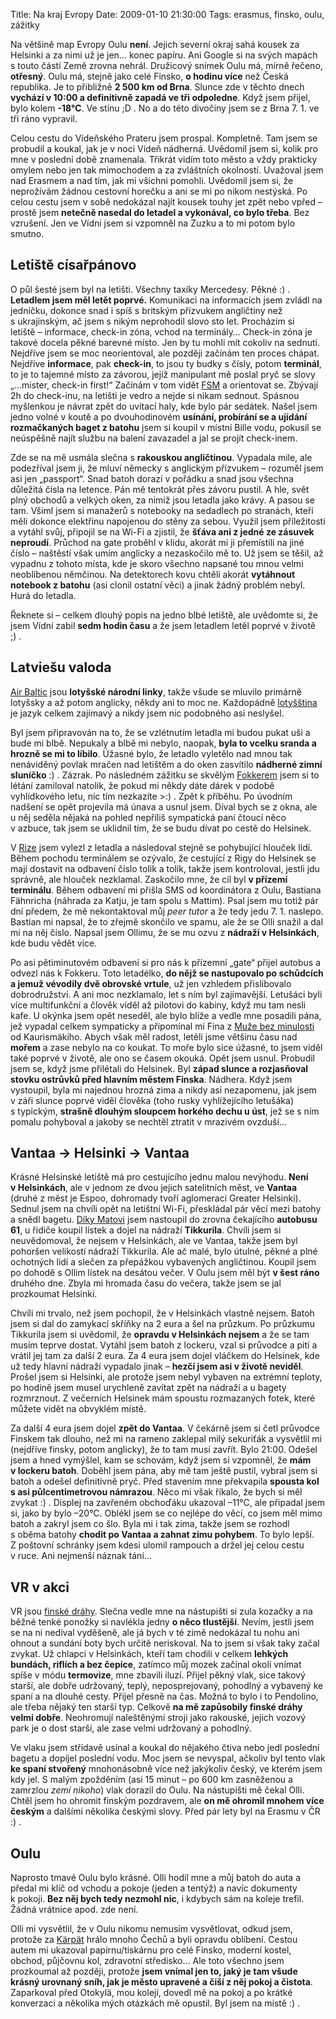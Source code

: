 Title: Na kraj Evropy
Date: 2009-01-10 21:30:00
Tags: erasmus, finsko, oulu, zážitky

Na většině map Evropy Oulu **není**. Jejich severní okraj sahá kousek za Helsinki a za nimi už je jen… konec papíru. Ani Google si na svých mapách s touto částí Země zrovna nehrál. Družicový snímek Oulu má, mírně řečeno, **otřesný**. Oulu má, stejně jako celé Finsko, **o hodinu více** než Česká republika. Je to přibližně **2 500 km od Brna**. Slunce zde v těchto dnech **vychází v 10:00 a definitivně zapadá ve tři odpoledne**. Když jsem přijel, bylo kolem **-18°C**. Ve stínu ;D . No a do této divočiny jsem se z Brna 7. 1. ve tři ráno vypravil.

Celou cestu do Vídeňského Prateru jsem prospal. Kompletně. Tam jsem se probudil a koukal, jak je v noci Vídeň nádherná. Uvědomil jsem si, kolik pro mne v poslední době znamenala. Třikrát vidím toto město a vždy prakticky omylem nebo jen tak mimochodem a za zvláštních okolností. Uvažoval jsem nad Erasmem a nad tím, jak mi všichni pomohli. Uvědomil jsem si, že neprožívám žádnou cestovní horečku a ani se mi po nikom nestýská. Po celou cestu jsem v sobě nedokázal najít kousek touhy jet zpět nebo vpřed – prostě jsem **netečně nasedal do letadel a vykonával, co bylo třeba**. Bez vzrušení. Jen ve Vídni jsem si vzpomněl na Zuzku a to mi potom bylo
smutno.

## Letiště císařpánovo

O půl šesté jsem byl na letišti. Všechny taxíky Mercedesy. Pěkné :) . **Letadlem jsem měl letět poprvé.** Komunikaci na informacích jsem zvládl na jedničku, dokonce snad i spíš s britským přízvukem angličtiny než s ukrajinským, ač jsem s nikým neprohodil slovo sto let. Procházím si letiště – informace, check-in zóna, vchod na terminály… Check-in zóna je takové docela pěkné barevné místo. Jen by tu mohli mít cokoliv na sednutí. Nejdříve jsem se moc neorientoval, ale později začínám ten proces chápat. Nejdříve **informace**, pak **check-in**, to jsou ty budky s čísly, potom **terminál**, to je to tajemné místo za závorou, jejíž manipulant mě poslal pryč se slovy „…mister, check-in first!“ Začínám v tom vidět [FSM](http://en.wikipedia.org/wiki/Finite_state_machine) a orientovat se. Zbývají 2h do check-inu, na letišti je vedro a nejde si nikam sednout. Spásnou myšlenkou je návrat zpět do uvítací haly, kde bylo pár sedátek. Našel jsem jedno volné v koutě a po dvouhodinovém **usínání, probírání se a ujídání rozmačkaných baget z batohu** jsem si koupil v místní Bille vodu, pokusil se neúspěšně najít službu na balení zavazadel a jal se projít check-inem.

Zde se na mě usmála slečna s **rakouskou angličtinou**. Vypadala mile, ale podezříval jsem ji, že mluví německy s anglickým přízvukem – rozuměl jsem asi jen „passport“. Snad batoh dorazí v pořádku a snad jsou všechna důležitá čísla na letence. Pán mě tentokrát přes závoru pustil. A hle, svět plný obchodů a velkých oken, za nimiž jsou letadla jako krávy. A pasou se tam. Všiml jsem si manažerů s notebooky na sedadlech po stranách, kteří měli dokonce elektřinu napojenou do stěny za sebou. Využil jsem příležitosti a vytáhl svůj, připojil se na Wi-Fi a zjistil, že **šťáva ani z jedné ze zásuvek neproudí**. Průchod na gate proběhl v klidu, akorát mi ji přemístili na jiné číslo – naštěstí však umím anglicky a nezaskočilo mě to. Už jsem se těšil, až vypadnu z tohoto místa, kde je skoro všechno napsané tou mnou velmi neoblíbenou němčinou. Na detektorech kovu chtěli akorát **vytáhnout notebook z batohu** (asi clonil ostatní věci) a jinak žádný problém nebyl. Hurá do letadla.

Řeknete si – celkem dlouhý popis na jedno blbé letiště, ale uvědomte si, že jsem Vídní zabil **sedm hodin času** a že jsem letadlem letěl poprvé v životě ;) .

## Latviešu valoda

[Air Baltic](http://en.wikipedia.org/wiki/Air_Baltic) jsou **lotyšské národní linky**, takže všude se mluvilo primárně lotyšsky a až potom anglicky, někdy ani to moc ne. Každopádně [lotyšština](http://cs.wikipedia.org/wiki/Lotyšština) je jazyk celkem zajímavý a nikdy jsem nic podobného asi neslyšel.

Byl jsem připravován na to, že se vzlétnutím letadla mi budou pukat uši a bude mi blbě. Nepukaly a blbě mi nebylo, naopak, **byla to vcelku sranda a hrozně se mi to líbilo**. Úžasné bylo, že letadlo vyletělo nad mnou tak nenáviděný povlak mračen nad letištěm a do oken zasvítilo **nádherné zimní sluníčko** :) . Zázrak. Po následném zážitku se skvělým [Fokkerem](http://en.wikipedia.org/wiki/Fokker_50) jsem si to létání zamiloval natolik, že pokud mi někdy dáte dárek v podobě vyhlídkového letu, nic tím nezkazíte \>:) . Zpět k příběhu. Po úvodním nadšení se opět projevila má únava a usnul jsem. Díval bych se z okna, ale u něj seděla nějaká na pohled nepříliš sympatická paní čtoucí něco v azbuce, tak jsem se uklidnil tím, že se budu dívat po cestě do Helsinek.

V [Rize](http://maps.google.com/maps?f=q&hl=cs&geocode=&q=riga&sll=49.224413,16.582588&sspn=0.00768,0.018432&g=riga&ie=UTF8&z=10&iwloc=addr) jsem vylezl z letadla a následoval stejně se pohybující hlouček lidí. Během pochodu terminálem se ozývalo, že cestující z Rigy do Helsinek se mají dostavit na odbavení číslo tolik a tolik, takže jsem kontroloval, jestli jdu správně, ale hlouček nezklamal. Zaskočilo mne, že cíl byl **v přízemí terminálu**. Během odbavení mi přišla SMS od koordinátora z Oulu, Bastiana Fähnricha (náhrada za Katju, je tam spolu s Mattim). Psal jsem mu totiž pár dní předem, že mě nekontaktoval můj *peer tutor* a že tedy jedu 7. 1. naslepo. Bastian mi napsal, že to zřejmě skončilo ve spamu, ale že se Olli snažil a dal mi na něj číslo. Napsal jsem Ollimu, že se mu ozvu z **nádraží v Helsinkách**, kde budu vědět více.

Po asi pětiminutovém odbavení si pro nás k přízemní „gate“ přijel autobus a odvezl nás k Fokkeru. Toto letadélko, **do nějž se nastupovalo po schůdcích a jemuž vévodily dvě obrovské vrtule**, už jen vzhledem přislibovalo dobrodružství. A ani moc nezklamalo, let s ním byl zajímavější. Letušáci byli více multifunkční a člověk viděl až pilotovi do kabiny, když mu tam nesli kafe. U okýnka jsem opět neseděl, ale bylo blíže a vedle mne posadili pána, jež vypadal celkem sympaticky a připomínal mi Fina z [Muže bez minulosti](http://www.csfd.cz/film/35366-muz-bez-minulosti-mies-vailla-menneisyytta/) od Kaurismäkiho. Abych však měl radost, letěli jsme většinu času nad **mořem** a zase nebylo na co koukat. To moře bylo sice úžasné, to jsem viděl také poprvé v životě, ale ono se časem okouká. Opět jsem usnul. Probudil jsem se, když jsme přilétali do Helsinek. Byl **západ slunce a rozjasňoval stovku ostrůvků před hlavním městem Finska**. Nádhera. Když jsem vystoupil, byla mi najednou hrozná zima a nikdy asi nezapomenu, jak jsem v záři slunce poprvé viděl člověka (toho rusky vyhlížejícího letušáka) s typickým, **strašně dlouhým sloupcem horkého dechu u úst**, jež se s ním pomalu pohyboval a jakoby se nechtěl ztratit v mrazivém ovzduší…

## Vantaa → Helsinki → Vantaa

Krásné Helsinské letiště má pro cestujícího jednu malou nevýhodu. **Není v Helsinkách**, ale v jednom ze dvou jejich satelitních měst, ve **Vantaa** (druhé z měst je Espoo, dohromady tvoří aglomeraci Greater Helsinki). Sednul jsem na chvíli opět na letištní Wi-Fi, přeskládal pár věcí mezi batohy a snědl bagetu. [Díky Matovi](http://honzajavorek.cz/blog/vsichni-jste-blazni-jenom-ja-jsem-letadlo) jsem nastoupil do zrovna čekajícího **autobusu 61**, u řidiče koupil lístek a dojel na nádraží **Tikkurila**. Chvíli jsem si neuvědomoval, že nejsem v Helsinkách, ale ve Vantaa, takže jsem byl pohoršen velikostí nádraží Tikkurila. Ale ač malé, bylo útulné, pěkné a plné ochotných lidí a slečen za přepážkou vybavených angličtinou. Koupil jsem po dohodě s Ollim lístek na desátou večer. V Oulu jsem měl být **v šest ráno** druhého dne. Zbyla mi hromada času do večera, takže jsem se jal prozkoumat Helsinki.

Chvíli mi trvalo, než jsem pochopil, že v Helsinkách vlastně nejsem. Batoh jsem si dal do zamykací skříňky na 2 eura a šel na průzkum. Po průzkumu Tikkurila jsem si uvědomil, že **opravdu v Helsinkách nejsem** a že se tam musím teprve dostat. Vytáhl jsem batoh z lockeru, vzal si průvodce a pití a vrátil jej tam za další 2 eura. Za 4 eura jsem dojel vláčkem do Helsinek, kde už tedy hlavní nádraží vypadalo jinak – **hezčí jsem asi v životě neviděl**. Prošel jsem si Helsinki, ale protože jsem nebyl vybaven na extrémní teploty, po hodině jsem musel urychleně zavítat zpět na nádraží a u bagety rozmrznout. Z večerních Helsinek mám spoustu rozmazaných fotek, které můžete vidět na obvyklém místě.

Za další 4 eura jsem dojel **zpět do Vantaa**. V čekárně jsem si četl průvodce Finskem tak dlouho, než mi na rameno zaklepal milý sekuriťák a vysvětlil mi (nejdříve finsky, potom anglicky), že to tam musí zavřít. Bylo 21:00. Odešel jsem a hned vymýšlel, kam se schovám, když jsem si vzpomněl, že **mám v lockeru batoh**. Doběhl jsem pána, aby mě tam ještě pustil, vybral jsem si batoh a odešel definitivně pryč. Před stavením mne překvapila **spousta kol s asi půlcentimetrovou námrazou**. Něco mi však říkalo, že bych si měl zvykat :) . Displej na zavřeném obchoďáku ukazoval –11°C, ale připadal jsem si, jako by bylo –20°C. Oblékl jsem se co nejlépe do věcí, co jsem měl mimo batoh a zakryl jsem co šlo. Byla mi i tak zima, takže jsem se rozhodl s oběma batohy **chodit po Vantaa a zahnat zimu pohybem**. To bylo lepší. Z poštovní schránky jsem kdesi ulomil rampouch a držel jej celou cestu v ruce. Ani nejmenší náznak tání…

## VR v akci

VR jsou [finské dráhy](http://en.wikipedia.org/wiki/VR_Group). Slečna vedle mne na nástupišti si zula kozačky a na běžné tenké ponožky si navlékla jedny **o něco tlustější**. Nevím, jestli jsem se na ni nedíval vyděšeně, ale já bych v té zimě nedokázal tu nohu ani ohnout a sundání boty bych určitě neriskoval. Na to jsem si však taky začal zvykat. Už chlapci v Helsinkách, kteří tam chodili v celkem **lehkých bundách, riflích a bez čepice**, zatímco můj mozek začínal okolí vnímat spíše v módu **termovize**, mne zbavili iluzí. Přijel pěkný vlak, sice takový starší, ale dobře udržovaný, teplý, neposprejovaný, pohodlný a vybavený ke spaní a na dlouhé cesty. Přijel přesně na čas. Možná to bylo i to Pendolino, ale třeba nějaký ten starší typ. Celkově **na mě zapůsobily finské dráhy velmi dobře**. Neohromují naleštěnými stroji jako rakouské, jejich vozový park je o dost starší, ale zase velmi udržovaný a pohodlný.

Ve vlaku jsem střídavě usínal a koukal do nějakého čtiva nebo jedl poslední bagetu a dopíjel poslední vodu. Moc jsem se nevyspal, ačkoliv byl tento vlak **ke spaní stvořený** mnohonásobně více než jakýkoliv český, ve kterém jsem kdy jel. S malým zpožděním (asi 15 minut – po 600 km zasněženou a zamrzlou *zemí nikoho*) vlak dorazil do Oulu. Na nástupišti mě čekal Olli. Chtěl jsem ho ohromit finským pozdravem, ale **on mě ohromil mnohem více českým** a dalšími několika českými slovy. Před pár lety byl na Erasmu v ČR
:) .

## Oulu

Naprosto tmavé Oulu bylo krásné. Olli hodil mne a můj batoh do auta a předal mi klíč od vchodu a pokoje (jeden a tentýž) a navíc dokumenty k pokoji. **Bez něj bych tedy nezmohl nic**, i kdybych sám na koleje trefil. Žádná vrátnice apod. zde není.

Olli mi vysvětlil, že v Oulu nikomu nemusím vysvětlovat, odkud jsem, protože za [Kärpät](http://en.wikipedia.org/wiki/Karpat_Oulu) hrálo mnoho Čechů a byli opravdu oblíbení. Cestou autem mi ukazoval papírnu/tiskárnu pro celé Finsko, moderní kostel, obchod, půjčovnu kol, zdravotní středisko… Ale toto všechno jsem prozkoumal až později, protože **jsem vnímal jen to, jaký je tam všude krásný urovnaný sníh, jak je město upravené a čiší z něj pokoj a čistota**. Zaparkoval před Otokylä, mou kolejí, dovedl mě na pokoj a po krátké konverzaci a několika mých otázkách mě opustil. Byl jsem na místě
:) .